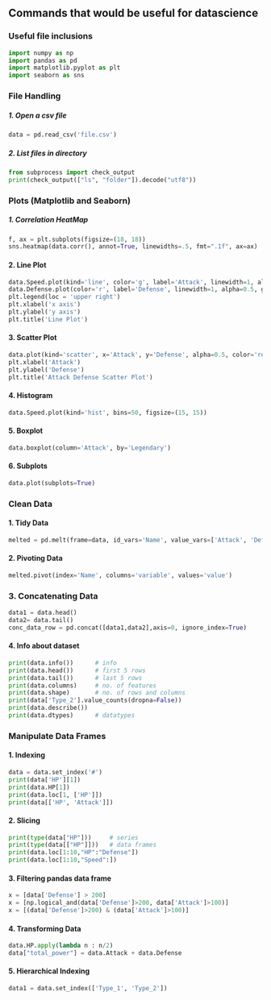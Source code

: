## Commands that would be useful for datascience

### Useful file inclusions
```python
import numpy as np
import pandas as pd
import matplotlib.pyplot as plt
import seaborn as sns
```

### File Handling
##### 1. Open a csv file
```python
data = pd.read_csv('file.csv')
```
##### 2. List files in directory
```python
from subprocess import check_output
print(check_output(["ls", "folder"]).decode("utf8"))
```

### Plots (Matplotlib and Seaborn)
##### 1. Correlation HeatMap
```python
f, ax = plt.subplots(figsize=(18, 18))
sns.heatmap(data.corr(), annot=True, linewidths=.5, fmt=".1f", ax=ax)
```

#### 2. Line Plot
```python
data.Speed.plot(kind='line', color='g', label='Attack', linewidth=1, alpha=0.5, grid=True, linestyle=':')
data.Defense.plot(color='r', label='Defense', linewidth=1, alpha=0.5, grid=True, linestyle='-.')
plt.legend(loc = 'upper right')
plt.xlabel('x axis')
plt.ylabel('y axis')
plt.title('Line Plot')
```

#### 3. Scatter Plot
```python
data.plot(kind='scatter', x='Attack', y='Defense', alpha=0.5, color='red')
plt.xlabel('Attack')
plt.ylabel('Defense')
plt.title('Attack Defense Scatter Plot')
```

#### 4. Histogram
```python
data.Speed.plot(kind='hist', bins=50, figsize=(15, 15))
```

#### 5. Boxplot
```python
data.boxplot(column='Attack', by='Legendary')
```

#### 6. Subplots
```python
data.plot(subplots=True)
```

### Clean Data
#### 1. Tidy Data
```python
melted = pd.melt(frame=data, id_vars='Name', value_vars=['Attack', 'Defense'])
```

#### 2. Pivoting Data
```python
melted.pivot(index='Name', columns='variable', values='value')
```

### 3. Concatenating Data
```python
data1 = data.head()
data2= data.tail()
conc_data_row = pd.concat([data1,data2],axis=0, ignore_index=True)
```

#### 4. Info about dataset
```python
print(data.info())      # info
print(data.head())      # first 5 rows
print(data.tail())      # last 5 rows
print(data.columns)     # no. of features
print(data.shape)       # no. of rows and columns
print(data['Type_2'].value_counts(dropna=False))
print(data.describe())
print(data.dtypes)      # datatypes
```

### Manipulate Data Frames
#### 1. Indexing
```python
data = data.set_index('#')
print(data['HP'][1])
print(data.HP[1])
print(data.loc[1, ['HP']])
print(data[['HP', 'Attack']])
```

#### 2. Slicing
```python
print(type(data["HP"]))     # series
print(type(data[["HP"]]))   # data frames
print(data.loc[1:10,"HP":"Defense"])
print(data.loc[1:10,"Speed":])
```

#### 3. Filtering pandas data frame
```python
x = [data['Defense'] > 200]
x = [np.logical_and(data['Defense']>200, data['Attack']>100)]
x = [(data['Defense']>200) & (data['Attack']>100)]
```

#### 4. Transforming Data
```python
data.HP.apply(lambda n : n/2)
data["total_power"] = data.Attack + data.Defense
```

#### 5. Hierarchical Indexing
```python
data1 = data.set_index(['Type_1', 'Type_2'])
```